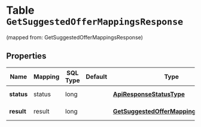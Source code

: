 
# Table `GetSuggestedOfferMappingsResponse`
(mapped from: GetSuggestedOfferMappingsResponse)

## Properties
Name | Mapping | SQL Type | Default | Type | Description | Notes
---- | ------- | -------- | ------- | ---- | ----------- | -----
**status** | status | long |  | [**ApiResponseStatusType**](ApiResponseStatusType.md) |  |  [optional] [foreignkey]
**result** | result | long |  | [**GetSuggestedOfferMappingsResultDTO**](GetSuggestedOfferMappingsResultDTO.md) |  |  [optional] [foreignkey]




